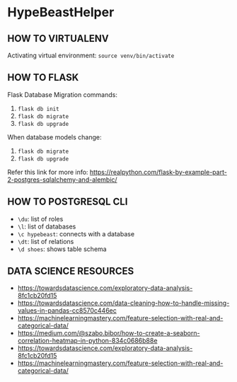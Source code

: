 # HypeBeastHelper

## HOW TO VIRTUALENV
Activating virtual environment:
`source venv/bin/activate`

## HOW TO FLASK
Flask Database Migration commands:
1. `flask db init`
2. `flask db migrate`
3. `flask db upgrade`

When database models change:
1. `flask db migrate`
2. `flask db upgrade`

Refer this link for more info: https://realpython.com/flask-by-example-part-2-postgres-sqlalchemy-and-alembic/

## HOW TO POSTGRESQL CLI
- `\du`: list of roles
- `\l`: list of databases
- `\c hypebeast`: connects with a database
- `\dt`: list of relations
- `\d shoes`: shows table schema

## DATA SCIENCE RESOURCES 
- https://towardsdatascience.com/exploratory-data-analysis-8fc1cb20fd15
- https://towardsdatascience.com/data-cleaning-how-to-handle-missing-values-in-pandas-cc8570c446ec
- https://machinelearningmastery.com/feature-selection-with-real-and-categorical-data/
- https://medium.com/@szabo.bibor/how-to-create-a-seaborn-correlation-heatmap-in-python-834c0686b88e
- https://towardsdatascience.com/exploratory-data-analysis-8fc1cb20fd15
- https://machinelearningmastery.com/feature-selection-with-real-and-categorical-data/